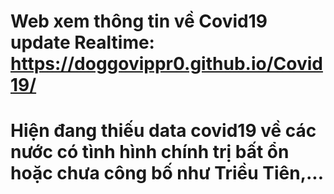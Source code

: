 # Web xem thông tin về Covid19 update Realtime: https://doggovippr0.github.io/Covid19/
# Hiện đang thiếu data covid19 về các nước có tình hình chính trị bất ổn hoặc chưa công bố như Triều Tiên,...
